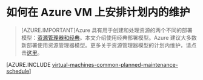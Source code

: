 <properties
	pageTitle="如何为 Azure VM 安排计划内的维护 | Azure"
	description="了解如何在 Azure VM 上安排计划内的维护。"
	services="virtual-machines-windows"
	documentationCenter=""
	authors="igalf"
	manager="timlt"
	editor=""
	tags="azure-service-management,azure-resource-manager"/>

<tags
	ms.service="virtual-machines-windows"
	ms.workload="infrastructure-services"
	ms.tgt_pltfrm="vm-windows"
	ms.devlang="na"
	ms.topic="article"
	ms.date="02/13/2016"
	wacn.date="05/12/2016"
	ms.author="igalf"/>


# 如何在 Azure VM 上安排计划内的维护

> [AZURE.IMPORTANT]Azure 具有用于创建和处理资源的两个不同的部署模型：[资源管理器和经典](/documentation/articles/resource-manager-deployment-model/)。本文介绍使用经典部署模型。Azure 建议大多数新部署使用资源管理器模型。更多关于资源管理器模型的计划内维护，请点击[这里](/documentation/articles/virtual-machines-windows-planned-maintenance/)。

[AZURE.INCLUDE [virtual-machines-common-planned-maintenance-schedule](../../includes/virtual-machines-common-planned-maintenance-schedule.md)]

<!---HONumber=Mooncake_0503_2016-->